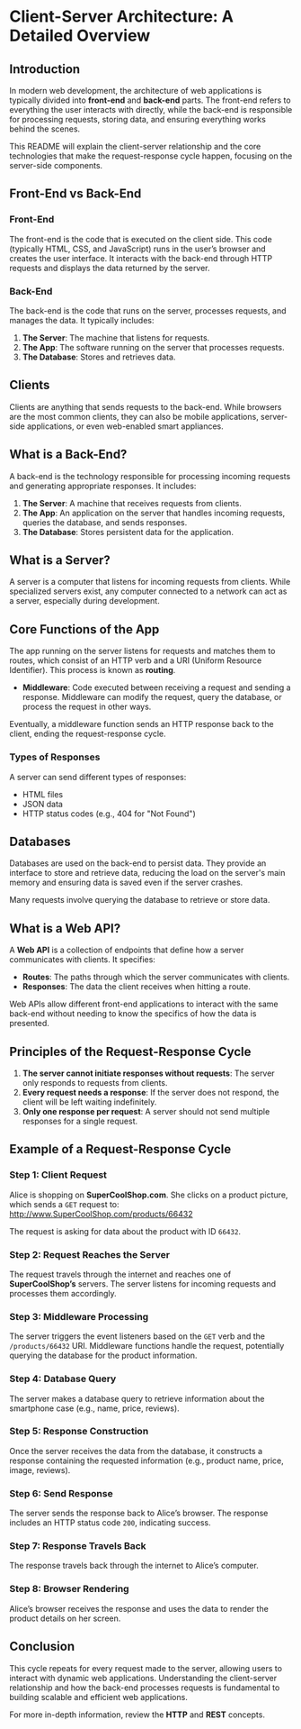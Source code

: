 # Client-Server Architecture: A Detailed Overview

## Introduction

In modern web development, the architecture of web applications is typically divided into **front-end** and **back-end** parts. The front-end refers to everything the user interacts with directly, while the back-end is responsible for processing requests, storing data, and ensuring everything works behind the scenes.

This README will explain the client-server relationship and the core technologies that make the request-response cycle happen, focusing on the server-side components.

## Front-End vs Back-End

### Front-End

The front-end is the code that is executed on the client side. This code (typically HTML, CSS, and JavaScript) runs in the user’s browser and creates the user interface. It interacts with the back-end through HTTP requests and displays the data returned by the server.

### Back-End

The back-end is the code that runs on the server, processes requests, and manages the data. It typically includes:

1. **The Server**: The machine that listens for requests.
2. **The App**: The software running on the server that processes requests.
3. **The Database**: Stores and retrieves data.

## Clients

Clients are anything that sends requests to the back-end. While browsers are the most common clients, they can also be mobile applications, server-side applications, or even web-enabled smart appliances.

## What is a Back-End?

A back-end is the technology responsible for processing incoming requests and generating appropriate responses. It includes:

1. **The Server**: A machine that receives requests from clients.
2. **The App**: An application on the server that handles incoming requests, queries the database, and sends responses.
3. **The Database**: Stores persistent data for the application.

## What is a Server?

A server is a computer that listens for incoming requests from clients. While specialized servers exist, any computer connected to a network can act as a server, especially during development.

## Core Functions of the App

The app running on the server listens for requests and matches them to routes, which consist of an HTTP verb and a URI (Uniform Resource Identifier). This process is known as **routing**.

- **Middleware**: Code executed between receiving a request and sending a response. Middleware can modify the request, query the database, or process the request in other ways.

Eventually, a middleware function sends an HTTP response back to the client, ending the request-response cycle.

### Types of Responses

A server can send different types of responses:
- HTML files
- JSON data
- HTTP status codes (e.g., 404 for "Not Found")

## Databases

Databases are used on the back-end to persist data. They provide an interface to store and retrieve data, reducing the load on the server's main memory and ensuring data is saved even if the server crashes.

Many requests involve querying the database to retrieve or store data.

## What is a Web API?

A **Web API** is a collection of endpoints that define how a server communicates with clients. It specifies:

- **Routes**: The paths through which the server communicates with clients.
- **Responses**: The data the client receives when hitting a route.

Web APIs allow different front-end applications to interact with the same back-end without needing to know the specifics of how the data is presented.

## Principles of the Request-Response Cycle

1. **The server cannot initiate responses without requests**: The server only responds to requests from clients.
2. **Every request needs a response**: If the server does not respond, the client will be left waiting indefinitely.
3. **Only one response per request**: A server should not send multiple responses for a single request.

## Example of a Request-Response Cycle

### Step 1: Client Request

Alice is shopping on **SuperCoolShop.com**. She clicks on a product picture, which sends a `GET` request to: http://www.SuperCoolShop.com/products/66432

The request is asking for data about the product with ID `66432`.

### Step 2: Request Reaches the Server

The request travels through the internet and reaches one of **SuperCoolShop’s** servers. The server listens for incoming requests and processes them accordingly.

### Step 3: Middleware Processing

The server triggers the event listeners based on the `GET` verb and the `/products/66432` URI. Middleware functions handle the request, potentially querying the database for the product information.

### Step 4: Database Query

The server makes a database query to retrieve information about the smartphone case (e.g., name, price, reviews).

### Step 5: Response Construction

Once the server receives the data from the database, it constructs a response containing the requested information (e.g., product name, price, image, reviews).

### Step 6: Send Response

The server sends the response back to Alice’s browser. The response includes an HTTP status code `200`, indicating success.

### Step 7: Response Travels Back

The response travels back through the internet to Alice’s computer.

### Step 8: Browser Rendering

Alice’s browser receives the response and uses the data to render the product details on her screen.

## Conclusion

This cycle repeats for every request made to the server, allowing users to interact with dynamic web applications. Understanding the client-server relationship and how the back-end processes requests is fundamental to building scalable and efficient web applications.

For more in-depth information, review the **HTTP** and **REST** concepts.


